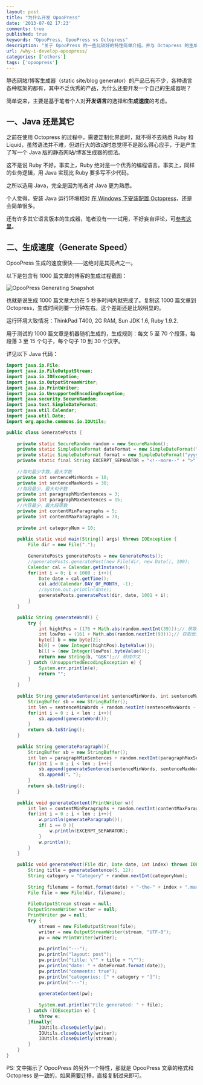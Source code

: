 ```yaml
---
layout: post
title: "为什么开发 OpooPress"
date: '2013-07-02 17:23'
comments: true
published: true
keywords: "OpooPress, OpooPress vs Octopress"
description: "关于 OpooPress 的一些比较好的特性简单介绍。并与 Octopress 的生成速度进行简单对比。"
url: /why-i-develop-opoopress/
categories: ['others']
tags: ['opoopress']
---
```


静态网站/博客生成器（static site/blog generator）的产品已有不少，各种语言各种框架的都有，其中不乏优秀的产品，为什么还要开发一个自己的生成器呢？

简单说来，主要是基于笔者个人对**开发语言**的选择和**生成速度**的考虑。

<!--more-->

## 一、Java 还是其它

之前在使用 Octopress 的过程中，需要定制化界面时，就不得不去熟悉 Ruby 和 Liquid，虽然语法并不难，但进行大的改动时总觉得不是那么得心应手，于是产生了写一个 Java 版的静态网站/博客生成器的想法。

这不是说 Ruby 不好，事实上，Ruby 绝对是一个优秀的编程语言。事实上，同样的业务逻辑，用 Java 实现比 Ruby 要多写不少代码。

之所以选用 Java，完全是因为笔者对 Java 更为熟悉。

个人觉得，安装 Java 运行环境相对 [在 Windows 下安装配置 Octopress](/octopress/)，还是会简单很多。

还有许多其它语言版本的生成器，笔者没有一一试用，不好妄自评论，可[参考这里](https://iwantmyname.com/blog/2011/02/list-static-website-generators.html)。

## 二、生成速度（Generate Speed）

OpooPress 生成的速度很快——这绝对是其亮点之一。

以下是包含有 1000 篇文章的博客的生成过程截图：

![OpooPress Generating Snapshot](//www.opoo.org/wp-content/uploads/2013/07/opoopress-generating-snapshot.png)

也就是说生成 1000 篇文章大约在 5 秒多时间内就完成了。复制这 1000 篇文章到 Octopress，生成时间则要一分钟左右。这个差距还是比较明显的。

运行环境大致情况：ThinkPad T400, 2G RAM, Sun JDK 1.6, Ruby 1.9.2.

用于测试的 1000 篇文章是机器随机生成的，生成规则：每文 5 至 70 个段落，每段落 3 至 15 个句子，每个句子 10 到 30 个汉字。

详见以下 Java 代码：

```java
import java.io.File;
import java.io.FileOutputStream;
import java.io.IOException;
import java.io.OutputStreamWriter;
import java.io.PrintWriter;
import java.io.UnsupportedEncodingException;
import java.security.SecureRandom;
import java.text.SimpleDateFormat;
import java.util.Calendar;
import java.util.Date;
import org.apache.commons.io.IOUtils;

public class GeneratePosts {
	
	private static SecureRandom random = new SecureRandom();
	private static SimpleDateFormat dateFormat = new SimpleDateFormat("yyyy-MM-dd HH:mm");
	private static SimpleDateFormat format = new SimpleDateFormat("yyyy-MM-dd");
	private static final String EXCERPT_SEPARATOR = "<!--more--" + ">";
	
	//每句最少字数，最大字数
	private int sentenceMinWords = 10;
	private int sentenceMaxWords = 30;
	//每段最少，最大句子数
	private int paragraphMinSentences = 3;
	private int paragraphMaxSentences = 15;
	//内容最少，最大段落数
	private int contentMinParagraphs = 5;
	private int contentMaxParagraphs = 70;
	
	private int categoryNum = 10;
	
	public static void main(String[] args) throws IOException {
		File dir = new File(".");
		
		GeneratePosts generatePosts = new GeneratePosts();
		//generatePosts.generatePost(new File(dir, new Date(), 100);
		Calendar cal = Calendar.getInstance();
		for(int i = 0; i < 1000 ; i++){
			Date date = cal.getTime();
			cal.add(Calendar.DAY_OF_MONTH, -1);
			//System.out.println(date);
			generatePosts.generatePost(dir, date, 1001 + i);
		}
	}

	public String generateWord() {
		try {
			int hightPos = (176 + Math.abs(random.nextInt(39)));// 获取高位值
			int lowPos = (161 + Math.abs(random.nextInt(93)));// 获取低位值
			byte[] b = new byte[2];
			b[0] = (new Integer(hightPos).byteValue());
			b[1] = (new Integer(lowPos).byteValue());
			return new String(b, "GBK");// 转成中文
		} catch (UnsupportedEncodingException e) {
			System.err.println(e);
			return "";
		}
	}
	
	public String generateSentence(int sentenceMinWords, int sentenceMaxWords){
		StringBuffer sb = new StringBuffer();
		int len = sentenceMinWords + random.nextInt(sentenceMaxWords - sentenceMinWords);
		for(int i = 0 ; i < len ; i++){
			sb.append(generateWord());
		}
		return sb.toString();
	}
	
	public String generateParagraph(){
		StringBuffer sb = new StringBuffer();
		int len = paragraphMinSentences + random.nextInt(paragraphMaxSentences - paragraphMinSentences);
		for(int i = 0 ; i < len ; i++){
			sb.append(generateSentence(sentenceMinWords, sentenceMaxWords));
			sb.append("。");
		}
		return sb.toString();
	}
	
	public void generateContent(PrintWriter w){
		int len = contentMinParagraphs + random.nextInt(contentMaxParagraphs - contentMinParagraphs);
		for(int i = 0 ; i < len ; i++){
			w.println(generateParagraph());
			if( i == 0 ){
				w.println(EXCERPT_SEPARATOR);
			}
			w.println();
		}
	}
	
	public void generatePost(File dir, Date date, int index) throws IOException{
		String title = generateSentence(5, 12);
		String category = "Category" + random.nextInt(categoryNum);
		
		String filename = format.format(date) + "-the-" + index + ".markdown";
		File file = new File(dir, filename);
		
		FileOutputStream stream = null;
		OutputStreamWriter writer = null;
		PrintWriter pw = null;
		try {
			stream = new FileOutputStream(file);
			writer = new OutputStreamWriter(stream, "UTF-8");
			pw = new PrintWriter(writer);
			
			pw.println("---");
			pw.println("layout: post");
			pw.println("title: \"" + title + "\"");
			pw.println("date: " + dateFormat.format(date));
			pw.println("comments: true");
			pw.println("categories: [" + category + "]");
			pw.println("---");
			
			generateContent(pw);
			
			System.out.println("File generated: " + file);
		} catch (IOException e) {
			throw e;
		}finally{
			IOUtils.closeQuietly(pw);
			IOUtils.closeQuietly(writer);
			IOUtils.closeQuietly(stream);
		}
	}
}
```

PS: 文中揭示了 OpooPress 的另外一个特性，那就是 OpooPress 文章的格式和 Octopress 是一致的，如果需要迁移，直接复制过来即可。


